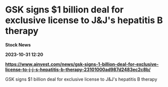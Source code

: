# GSK signs $1 billion deal for exclusive license to J&J's hepatitis B therapy
**Stock News**

**2023-10-31 12:20**

**https://www.ainvest.com/news/gsk-signs-1-billion-deal-for-exclusive-license-to-j-j-s-hepatitis-b-therapy-23101000ad987d2483ec2c8b/**

GSK signs $1 billion deal for exclusive license to J&J's hepatitis B therapy